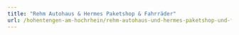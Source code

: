 ```yaml
---
title: "Rehm Autohaus & Hermes Paketshop & Fahrräder"
url: /hohentengen-am-hochrhein/rehm-autohaus-und-hermes-paketshop-und-fahrraeder/
---
```

